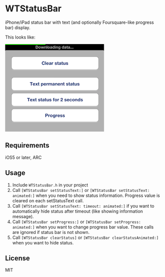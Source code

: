 # WTStatusBar

iPhone/iPad status bar with text (and optionally Foursquare-like progress bar) display.

This looks like:

![screenshot](screenshot.png)

## Requirements
iOS5 or later, ARC

## Usage

1. Include `WTStatusBar.h` in your project
2. Call `[WTStatusBar setStatusText:]` or `[WTStatusBar setStatusText: animated:]` when you need to show status information. Progress value is cleared on each setStatusText call.
3. Call `[WTStatusBar setStatusText: timeout: animated:]` if you want to automatically hide status after timeout (like showing information message).
4. Call `[WTStatusBar setProgress:]` or `[WTStatusBar setProgress: animated:]` when you want to change progress bar value. These calls are ignored if status bar is not shown.
5. Call `[WTStatusBar clearStatus]` or `[WTStatusBar clearStatusAnimated:]` when you want to hide status.

## License
MIT
